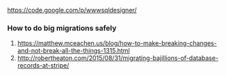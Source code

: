 https://code.google.com/p/wwwsqldesigner/

### How to do big migrations safely
1. https://matthew.mceachen.us/blog/how-to-make-breaking-changes-and-not-break-all-the-things-1315.html
2. http://robertheaton.com/2015/08/31/migrating-bajillions-of-database-records-at-stripe/

